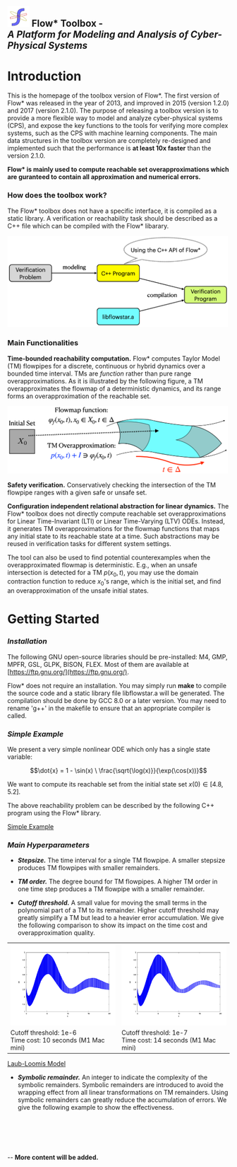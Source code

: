 ## <img src="images/flowstar.png" alt="flowstar" width='50'> Flow* Toolbox - <br> *A Platform for Modeling and Analysis of Cyber-Physical Systems*

# Introduction


This is the homepage of the toolbox version of Flow\*. The first version of Flow\* was released in the year of 2013, and improved in 2015 (version 1.2.0) and 2017 (version 2.1.0). The purpose of releasing a toolbox version is to provide a more flexible way to model and analyze cyber-physical systems (CPS), and expose the key functions to the tools for verifying more complex systems, such as the CPS with machine learning components. The main data structures in the toolbox version are completely re-designed and implemented such that the performance is **at least 10x faster** than the version 2.1.0.

**Flow\* is mainly used to compute reachable set overapproximations which are guranteed to contain all approximation and numerical errors.**


### How does the toolbox work?

The Flow\* toolbox does not have a specific interface, it is compiled as a static library. A verification or reachability task should be described as a C++ file which can be compiled with the Flow\* libarary.


<img src='images/usingflowstar.png' width='500'>


### Main Functionalities


**Time-bounded reachability computation.** Flow* computes Taylor Model (TM) flowpipes for a discrete, continuous or hybrid dynamics over a bounded time interval. TMs are *function* rather than pure range overapproximations. As it is illustrated by the following figure, a TM overapproximates the flowmap of a deterministic dynamics, and its range forms an overapproximation of the reachable set.


<img src='images/tmflowpipe.png' width='500'>





**Safety verification.** Conservatively checking the intersection of the TM flowpipe ranges with a given safe or unsafe set.




**Configuration independent relational abstraction for linear dynamics.** The Flow\* toolbox does not directly compute reachable set overapproximations for Linear Time-Invariant (LTI) or Linear Time-Varying (LTV) ODEs. Instead, it generates TM overapproximations for the flowmap functions that maps any initial state to its reachable state at a time. Such abstractions may be reused in verification tasks for different system settings.




The tool can also be used to find potential counterexamples when the overapproximated flowmap is deterministic. E.g., when an unsafe intersection is detected for a TM $p(x_0,t)$, you may use the domain contraction function to reduce $x_0$'s range, which is the initial set, and find an overapproximation of the unsafe initial states.



# Getting Started


### *Installation*

The following GNU open-source libraries should be pre-installed: M4, GMP, MPFR, GSL, GLPK, BISON, FLEX. Most of them are available at [https://ftp.gnu.org/](https://ftp.gnu.org/).

Flow\* does not require an installation. You may simply run **make** to compile the source code and a static library file libflowstar.a will be generated. The compilation should be done by GCC 8.0 or a later version. You may need to rename 'g++' in the makefile to ensure that an appropriate compiler is called.

### *Simple Example*

We present a very simple nonlinear ODE which only has a single state variable:

$$\dot{x} = 1 - \sin(x) \ \frac{\sqrt{\log(x)}}{\exp(\cos(x))}$$

We want to compute its reachable set from the initial state set $x(0)\in {[4.8,5.2]}$.

The above reachability problem can be described by the following C++ program using the Flow\* library.

[Simple Example](benchmarks/continuous/simple/)

### *Main Hyperparameters*

- **_Stepsize._** The time interval for a single TM flowpipe. A smaller stepsize produces TM flowpipes with smaller remainders.

- **_TM order._** The degree bound for TM flowpipes. A higher TM order in one time step produces a TM flowpipe with a smaller remainder.

- **_Cutoff threshold._** A small value for moving the small terms in the polynomial part of a TM to its remainder. Higher cutoff threshold may greatly simplify a TM but lead to a heavier error accumulation. We give the following comparison to show its impact on the time cost and overapproximation quality.


<table>
  <tr>
    <td> <img src='images/benchmarks/laubloomis_6.png' width='350'> </td>
    <td> <img src='images/benchmarks/laubloomis_7.png' width='350'> </td>
  </tr> 
  <tr>
    <td> Cutoff threshold: 1e-6 <br> Time cost: 10 seconds (M1 Mac mini) </td>
    <td> Cutoff threshold: 1e-7 <br> Time cost: 14 seconds (M1 Mac mini) </td>
  </tr>
</table>

[Laub-Loomis Model](benchmarks/continuous/laubloomis/)

- **_Symbolic remainder._** An integer to indicate the complexity of the symbolic remainders. Symbolic remainders are introduced to avoid the wrapping effect from all linear transformations on TM remainders. Using symbolic remainders can greatly reduce the accumulation of errors. We give the following example to show the effectiveness.




<br>
<br>
<br>
<br>

--
**More content will be added.**
